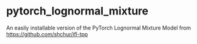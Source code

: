 # pytorch_lognormal_mixture
An easily installable version of the PyTorch Lognormal Mixture Model from https://github.com/shchur/ifl-tpp
